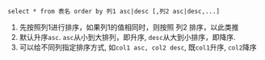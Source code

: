 ```
select * from 表名 order by 列1 asc|desc [,列2 asc|desc,...]
```

1. 先按照列1进行排序，如果列1的值相同时，则按照 列2 排序，以此类推
2. 默认升序`asc`. `asc`从小到大排列，即升序, `desc`从大到小排序，即降序. 
3. 可以给不同列指定排序方式, 如`col1 asc, col2 desc`, 既`col1`升序, `col2`降序

